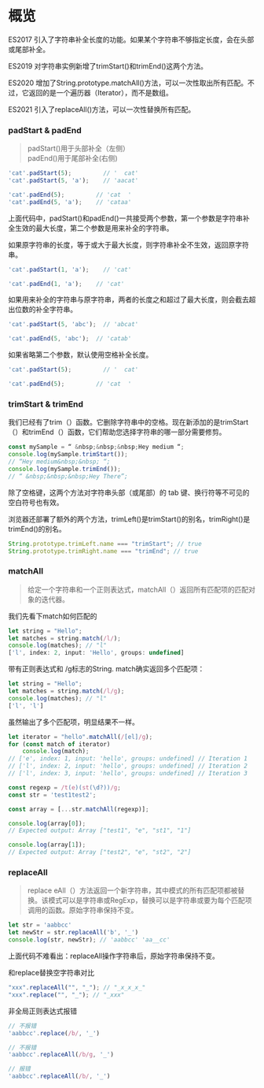# 概览
ES2017 引入了字符串补全长度的功能。如果某个字符串不够指定长度，会在头部或尾部补全。

ES2019 对字符串实例新增了trimStart()和trimEnd()这两个方法。

ES2020 增加了String.prototype.matchAll()方法，可以一次性取出所有匹配。不过，它返回的是一个遍历器（Iterator），而不是数组。

ES2021 引入了replaceAll()方法，可以一次性替换所有匹配。

### padStart & padEnd
> padStart()用于头部补全（左侧）  
> padEnd()用于尾部补全(右侧)

```javascript
'cat'.padStart(5);         // '  cat'
'cat'.padStart(5, 'a');    // 'aacat'

'cat'.padEnd(5);         // 'cat  '
'cat'.padEnd(5, 'a');    // 'cataa'
```
上面代码中，padStart()和padEnd()一共接受两个参数，第一个参数是字符串补全生效的最大长度，第二个参数是用来补全的字符串。

如果原字符串的长度，等于或大于最大长度，则字符串补全不生效，返回原字符串。
```javascript
'cat'.padStart(1, 'a');    // 'cat'

'cat'.padEnd(1, 'a');    // 'cat'
```
如果用来补全的字符串与原字符串，两者的长度之和超过了最大长度，则会截去超出位数的补全字符串。
```javascript
'cat'.padStart(5, 'abc');  // 'abcat'

'cat'.padEnd(5, 'abc');  // 'catab'
```
如果省略第二个参数，默认使用空格补全长度。
```javascript
'cat'.padStart(5);         // '  cat'

'cat'.padEnd(5);         // 'cat  '
```

### trimStart & trimEnd

我们已经有了trim（）函数。它删除字符串中的空格。现在新添加的是trimStart（）和trimEnd（）函数，它们帮助您选择字符串的哪一部分需要修剪。

```javascript
const mySample = “ &nbsp;&nbsp;&nbsp;Hey medium “;
console.log(mySample.trimStart());
// “Hey medium&nbsp;&nbsp; “;
console.log(mySample.trimEnd());
// “ &nbsp;&nbsp;&nbsp;Hey There”;
```

除了空格键，这两个方法对字符串头部（或尾部）的 tab 键、换行符等不可见的空白符号也有效。  

浏览器还部署了额外的两个方法，trimLeft()是trimStart()的别名，trimRight()是trimEnd()的别名。
```javascript
String.prototype.trimLeft.name === "trimStart"; // true
String.prototype.trimRight.name === "trimEnd"; // true
```

### matchAll

> 给定一个字符串和一个正则表达式，matchAll（）返回所有匹配项的匹配对象的迭代器。

我们先看下match如何匹配的
```javascript
let string = "Hello";
let matches = string.match(/l/);
console.log(matches); // "l"
['l', index: 2, input: 'Hello', groups: undefined]
```
带有正则表达式和 /g标志的String. match确实返回多个匹配项：
```javascript
let string = "Hello";
let matches = string.match(/l/g);
console.log(matches); // "l"
['l', 'l']
```
虽然输出了多个匹配项，明显结果不一样。
```javascript
let iterator = "hello".matchAll(/[el]/g);
for (const match of iterator)
    console.log(match);
// ['e', index: 1, input: 'hello', groups: undefined] // Iteration 1
// ['l', index: 2, input: 'hello', groups: undefined] // Iteration 2
// ['l', index: 3, input: 'hello', groups: undefined] // Iteration 3
```

```javascript
const regexp = /t(e)(st(\d?))/g;
const str = 'test1test2';

const array = [...str.matchAll(regexp)];

console.log(array[0]);
// Expected output: Array ["test1", "e", "st1", "1"]

console.log(array[1]);
// Expected output: Array ["test2", "e", "st2", "2"]

```

### replaceAll

> replace eAll（）方法返回一个新字符串，其中模式的所有匹配项都被替换。该模式可以是字符串或RegExp，替换可以是字符串或要为每个匹配项调用的函数。原始字符串保持不变。

```javascript
let str = 'aabbcc'
let newStr = str.replaceAll('b', '_')
console.log(str, newStr); // 'aabbcc' 'aa__cc'
```
上面代码不难看出：replaceAll操作字符串后，原始字符串保持不变。

和replace替换空字符串对比
```javascript
"xxx".replaceAll("", "_"); // "_x_x_x_"
"xxx".replace("", "_"); // "_xxx"
```

非全局正则表达式报错
```javascript
// 不报错
'aabbcc'.replace(/b/, '_')

// 不报错
'aabbcc'.replaceAll(/b/g, '_')

// 报错
'aabbcc'.replaceAll(/b/, '_')
```

